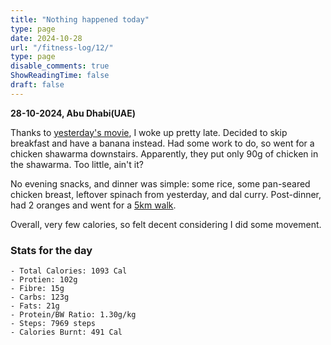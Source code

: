 ```yaml
---
title: "Nothing happened today"
type: page
date: 2024-10-28
url: "/fitness-log/12/"
type: page
disable_comments: true
ShowReadingTime: false
draft: false
---
```

**28-10-2024, Abu Dhabi(UAE)**

Thanks to [yesterday's movie](/watch/meiyazhagan/), I woke up pretty late. Decided to skip breakfast and have a banana instead. Had some work to do, so went for a chicken shawarma downstairs. Apparently, they put only 90g of chicken in the shawarma. Too little, ain't it?

No evening snacks, and dinner was simple: some rice, some pan-seared chicken breast, leftover spinach from yesterday, and dal curry. Post-dinner, had 2 oranges and went for a [5km walk](https://www.strava.com/activities/12767197025).

Overall, very few calories, so felt decent considering I did some movement.


### Stats for the day

```
- Total Calories: 1093 Cal
- Protien: 102g
- Fibre: 15g
- Carbs: 123g
- Fats: 21g
- Protein/BW Ratio: 1.30g/kg
- Steps: 7969 steps
- Calories Burnt: 491 Cal

```
